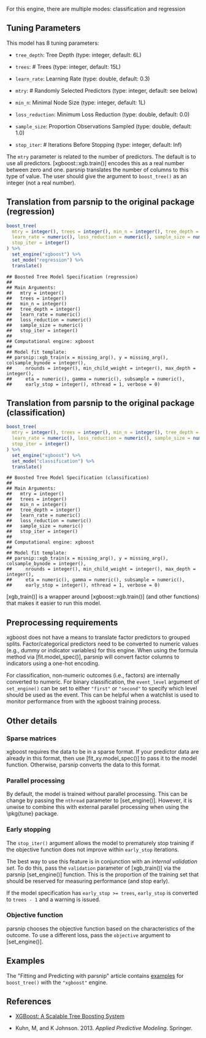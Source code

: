 


For this engine, there are multiple modes: classification and regression

## Tuning Parameters



This model has 8 tuning parameters:

- `tree_depth`: Tree Depth (type: integer, default: 6L)

- `trees`: # Trees (type: integer, default: 15L)

- `learn_rate`: Learning Rate (type: double, default: 0.3)

- `mtry`: # Randomly Selected Predictors (type: integer, default: see below)

- `min_n`: Minimal Node Size (type: integer, default: 1L)

- `loss_reduction`: Minimum Loss Reduction (type: double, default: 0.0)

- `sample_size`: Proportion Observations Sampled (type: double, default: 1.0)

- `stop_iter`: # Iterations Before Stopping (type: integer, default: Inf)

The `mtry` parameter is related to the number of predictors. The default is to use all predictors. [xgboost::xgb.train()] encodes this as a real number between zero and one. parsnip translates the number of columns to this type of value. The user should give the argument to `boost_tree()` as an integer (not a real number). 

## Translation from parsnip to the original package (regression)


```r
boost_tree(
  mtry = integer(), trees = integer(), min_n = integer(), tree_depth = integer(),
  learn_rate = numeric(), loss_reduction = numeric(), sample_size = numeric(),
  stop_iter = integer()
) %>%
  set_engine("xgboost") %>%
  set_mode("regression") %>%
  translate()
```

```
## Boosted Tree Model Specification (regression)
## 
## Main Arguments:
##   mtry = integer()
##   trees = integer()
##   min_n = integer()
##   tree_depth = integer()
##   learn_rate = numeric()
##   loss_reduction = numeric()
##   sample_size = numeric()
##   stop_iter = integer()
## 
## Computational engine: xgboost 
## 
## Model fit template:
## parsnip::xgb_train(x = missing_arg(), y = missing_arg(), colsample_bynode = integer(), 
##     nrounds = integer(), min_child_weight = integer(), max_depth = integer(), 
##     eta = numeric(), gamma = numeric(), subsample = numeric(), 
##     early_stop = integer(), nthread = 1, verbose = 0)
```

## Translation from parsnip to the original package (classification)


```r
boost_tree(
  mtry = integer(), trees = integer(), min_n = integer(), tree_depth = integer(),
  learn_rate = numeric(), loss_reduction = numeric(), sample_size = numeric(),
  stop_iter = integer()
) %>% 
  set_engine("xgboost") %>% 
  set_mode("classification") %>% 
  translate()
```

```
## Boosted Tree Model Specification (classification)
## 
## Main Arguments:
##   mtry = integer()
##   trees = integer()
##   min_n = integer()
##   tree_depth = integer()
##   learn_rate = numeric()
##   loss_reduction = numeric()
##   sample_size = numeric()
##   stop_iter = integer()
## 
## Computational engine: xgboost 
## 
## Model fit template:
## parsnip::xgb_train(x = missing_arg(), y = missing_arg(), colsample_bynode = integer(), 
##     nrounds = integer(), min_child_weight = integer(), max_depth = integer(), 
##     eta = numeric(), gamma = numeric(), subsample = numeric(), 
##     early_stop = integer(), nthread = 1, verbose = 0)
```

[xgb_train()] is a wrapper around [xgboost::xgb.train()] (and other functions) that makes it easier to run this model. 

## Preprocessing requirements

xgboost does not have a means to translate factor predictors to grouped splits. Factor/categorical predictors need to be converted to numeric values (e.g., dummy or indicator variables) for this engine. When using the formula method via [fit.model_spec()], parsnip will convert factor columns to indicators using a one-hot encoding.

For classification, non-numeric outcomes (i.e., factors) are internally converted to numeric. For binary classification, the `event_level` argument of `set_engine()` can be set to either `"first"` or `"second"` to specify which level should be used as the event. This can be helpful when a watchlist is used to monitor performance from with the xgboost training process.  

## Other details

### Sparse matrices

xgboost requires the data to be in a sparse format. If your predictor data are already in this format, then use [fit_xy.model_spec()] to pass it to the model function. Otherwise, parsnip converts the data to this format. 

### Parallel processing

By default, the model is trained without parallel processing. This can be change by passing the `nthread` parameter to [set_engine()]. However, it is unwise to combine this with external parallel processing when using the \pkg{tune} package. 

### Early stopping

The `stop_iter()`  argument allows the model to prematurely stop training if the objective function does not improve within `early_stop` iterations. 

The best way to use this feature is in conjunction with an _internal validation set_. To do this, pass the `validation` parameter of [xgb_train()] via the parsnip [set_engine()] function. This is the proportion of the training set that should be reserved for measuring performance (and stop early). 

If the model specification has `early_stop >= trees`, `early_stop` is converted to `trees - 1` and a warning is issued. 

### Objective function

parsnip chooses the objective function based on the characteristics of the outcome. To use a different loss, pass the `objective` argument to [set_engine()]. 

## Examples 

The "Fitting and Predicting with parsnip" article contains [examples](https://parsnip.tidymodels.org/articles/articles/Examples.html#boost-tree-xgboost) for `boost_tree()` with the `"xgboost"` engine.

## References

 - [XGBoost: A Scalable Tree Boosting System](https://arxiv.org/abs/1603.02754)
 
 - Kuhn, M, and K Johnson. 2013. _Applied Predictive Modeling_. Springer.
